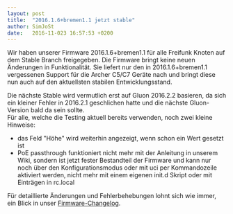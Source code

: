 ```yaml
---
layout: post
title:  "2016.1.6+bremen1.1 jetzt stable"
author: SimJoSt
date:   2016-11-023 16:57:53 +0200
---
```

Wir haben unserer Firmware 2016.1.6+bremen1.1 für alle Freifunk Knoten auf dem Stable Branch freigegeben. Die Firmware bringt keine neuen Änderungen in Funktionalität. Sie liefert nur den in 2016.1.6+bremen1.1 vergessenen Support für die Archer C5/C7 Geräte nach und bringt diese nun auch auf den aktuellsten stabilen Entwicklungsstand.

Die nächste Stable wird vermutlich erst auf Gluon 2016.2.2 basieren, da sich ein kleiner Fehler in 2016.2.1 geschlichen hatte und die nächste Gluon-Version bald da sein sollte.  
Für alle, welche die Testing aktuell bereits verwenden, noch zwei kleine Hinweise:

- das Feld "Höhe" wird weiterhin angezeigt, wenn schon ein Wert gesetzt ist
- PoE passthrough funktioniert nicht mehr mit der Anleitung in unserem Wiki, sondern ist jetzt fester Bestandteil der Firmware und kann nur noch über den Konfigurationsmodus oder mit uci per Kommandozeile aktiviert werden, nicht mehr mit einem eigenen init.d Skript oder mit Einträgen in rc.local

Für detaillierte Änderungen und Fehlerbehebungen lohnt sich wie immer, ein Blick in unser [Firmware-Changelog](https://wiki.bremen.freifunk.net/Firmware/Changelog).
